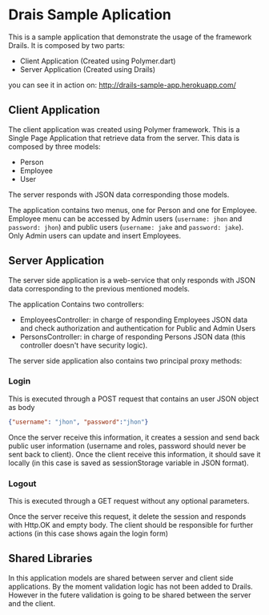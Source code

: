 # Drais Sample Aplication

This is a sample application that demonstrate the usage of the framework Drails. It is composed by two parts:

* Client Application (Created using Polymer.dart)
* Server Application (Created using Drails)

you can see it in action on: http://drails-sample-app.herokuapp.com/

## Client Application
The client application was created using Polymer framework. This is a Single Page Application that retrieve data from the server. This data is composed by three models:

* Person
* Employee
* User

The server responds with JSON data corresponding those models.

The application contains two menus, one for Person and one for Employee. Employee menu can be accessed by Admin users (`username: jhon` and `password: jhon`) and public users (`username: jake` and `password: jake`). Only Admin users can update and insert Employees.

## Server Application
The server side application is a web-service that only responds with JSON data corresponding to the previous mentioned models.

The application Contains two controllers:

* EmployeesController: in charge of responding Employees JSON data and check authorization and authentication for Public and Admin Users
* PersonsController: in charge of responding Persons JSON data (this controller doesn't have security logic).

The server side application also contains two principal proxy methods:

### Login
This is executed through a POST request that contains an user JSON object as body

```JSON
{"username": "jhon", "password":"jhon"}
```

Once the server receive this information, it creates a session and send back public user information (username and roles, password should never be sent back to client). Once the client receive this information, it should save it locally (in this case is saved as sessionStorage variable in JSON format).

### Logout
This is executed through a GET request without any optional parameters.

Once the server receive this request, it delete the session and responds with Http.OK and empty body. The client should be responsible for further actions (in this case shows again the login form)

## Shared Libraries
In this application models are shared between server and client side applications. By the moment validation logic has not been added to Drails. However in the futere validation is going to be shared between the server and the client.
